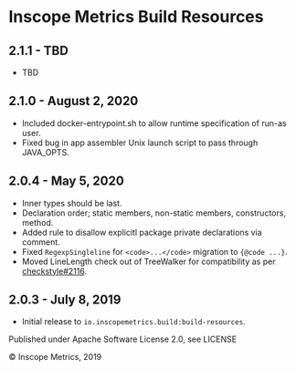 Inscope Metrics Build Resources
===============================

2.1.1 - TBD
------------------------
* TBD

2.1.0 - August 2, 2020
------------------------
* Included docker-entrypoint.sh to allow runtime specification of run-as user.
* Fixed bug in app assembler Unix launch script to pass through JAVA_OPTS.

2.0.4 - May 5, 2020
------------------------
* Inner types should be last.
* Declaration order; static members, non-static members, constructors, method.
* Added rule to disallow explicitl package private declarations via comment.
* Fixed `RegexpSingleline` for `<code>...</code>` migration to `{@code ...}`.
* Moved LineLength check out of TreeWalker for compatibility as per [checkstyle#2116](https://github.com/checkstyle/checkstyle/issues/2116).

2.0.3 - July 8, 2019
------------------------
* Initial release to `io.inscopemetrics.build:build-resources`.

Published under Apache Software License 2.0, see LICENSE

&copy; Inscope Metrics, 2019

